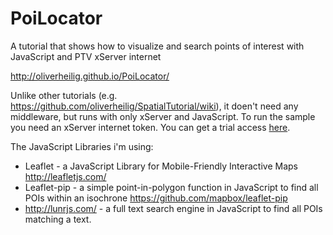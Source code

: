 PoiLocator
==========

A tutorial that shows how to visualize and search points of interest with JavaScript and PTV xServer internet

http://oliverheilig.github.io/PoiLocator/

Unlike other tutorials (e.g. https://github.com/oliverheilig/SpatialTutorial/wiki), it doen't need any  middleware, but runs with only xServer and JavaScript. To run the sample you need an xServer internet token. 
You can get a trial access [here](http://xserver.ptvgroup.com/en-uk/products/ptv-xserver-internet/test/). 

The JavaScript Libraries i'm using:

* Leaflet - a JavaScript Library for Mobile-Friendly Interactive Maps http://leafletjs.com/
* Leaflet-pip - a simple point-in-polygon function in JavaScript to find all POIs within an isochrone https://github.com/mapbox/leaflet-pip
* http://lunrjs.com/ - a full text search engine in JavaScript to find all POIs matching a text.
